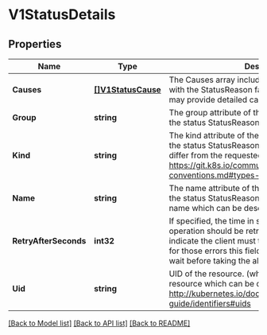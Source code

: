 # V1StatusDetails

## Properties
Name | Type | Description | Notes
------------ | ------------- | ------------- | -------------
**Causes** | [**[]V1StatusCause**](v1.StatusCause.md) | The Causes array includes more details associated with the StatusReason failure. Not all StatusReasons may provide detailed causes. | [optional] 
**Group** | **string** | The group attribute of the resource associated with the status StatusReason. | [optional] 
**Kind** | **string** | The kind attribute of the resource associated with the status StatusReason. On some operations may differ from the requested resource Kind. More info: https://git.k8s.io/community/contributors/devel/api-conventions.md#types-kinds | [optional] 
**Name** | **string** | The name attribute of the resource associated with the status StatusReason (when there is a single name which can be described). | [optional] 
**RetryAfterSeconds** | **int32** | If specified, the time in seconds before the operation should be retried. Some errors may indicate the client must take an alternate action - for those errors this field may indicate how long to wait before taking the alternate action. | [optional] 
**Uid** | **string** | UID of the resource. (when there is a single resource which can be described). More info: http://kubernetes.io/docs/user-guide/identifiers#uids | [optional] 

[[Back to Model list]](../README.md#documentation-for-models) [[Back to API list]](../README.md#documentation-for-api-endpoints) [[Back to README]](../README.md)


